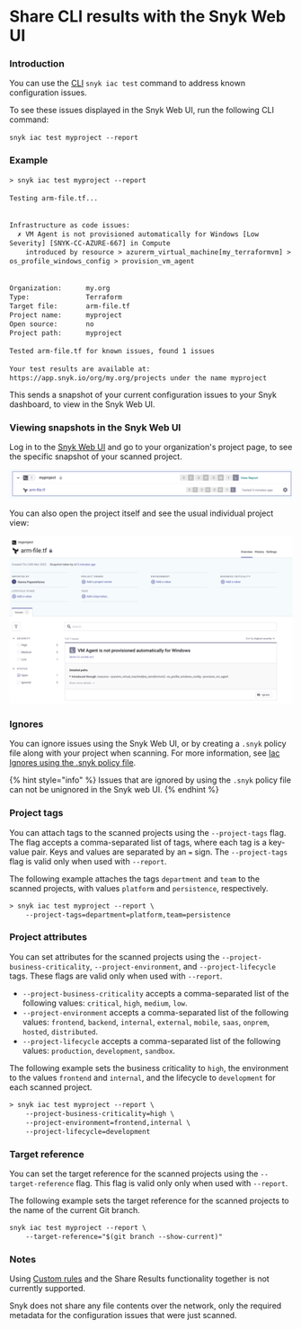 # Share CLI results with the Snyk Web UI

### Introduction

You can use the [CLI](../../snyk-cli/) `snyk iac test` command to address known configuration issues.

To see these issues displayed in the Snyk Web UI, run the following CLI command:

`snyk iac test myproject --report`

### Example

```
> snyk iac test myproject --report

Testing arm-file.tf...


Infrastructure as code issues:
  ✗ VM Agent is not provisioned automatically for Windows [Low Severity] [SNYK-CC-AZURE-667] in Compute
    introduced by resource > azurerm_virtual_machine[my_terraformvm] > os_profile_windows_config > provision_vm_agent


Organization:      my.org
Type:              Terraform
Target file:       arm-file.tf
Project name:      myproject
Open source:       no
Project path:      myproject

Tested arm-file.tf for known issues, found 1 issues

Your test results are available at: https://app.snyk.io/org/my.org/projects under the name myproject
```

This sends a snapshot of your current configuration issues to your Snyk dashboard, to view in the Snyk Web UI.

### Viewing snapshots in the Snyk Web UI

Log in to the [Snyk Web UI](../../getting-started/quickstart/create-a-snyk-account/logging-in-to-an-existing-account.md) and go to your organization's project page, to see the specific snapshot of your scanned project.

![Newly scanned project in the projects page](<../../.gitbook/assets/image (407).png>)

You can also open the project itself and see the usual individual project view:

![individual project view](<../../.gitbook/assets/image (395).png>)

### **Ignores**

You can ignore issues using the Snyk Web UI, or by creating a `.snyk` policy file along with your project when scanning. For more information, see [Iac Ignores using the .snyk policy file](snyk-cli-for-infrastructure-as-code/iac-ignores-using-the-.snyk-policy-file.md).

{% hint style="info" %}
Issues that are ignored by using the `.snyk` policy file can not be unignored in the Snyk web UI.
{% endhint %}

### Project tags

You can attach tags to the scanned projects using the `--project-tags` flag. The flag accepts a comma-separated list of tags, where each tag is a key-value pair. Keys and values are separated by an `=` sign. The `--project-tags` flag is valid only when used with `--report`.

The following example attaches the tags `department` and `team` to the scanned projects, with values `platform` and `persistence`, respectively.

```
> snyk iac test myproject --report \
    --project-tags=department=platform,team=persistence
```

### Project attributes

You can set attributes for the scanned projects using the `--project-business-criticality`, `--project-environment`, and `--project-lifecycle` tags. These flags are valid only when used with `--report`.

* `--project-business-criticality` accepts a comma-separated list of the following values: `critical`, `high`, `medium`, `low`.
* `--project-environment` accepts a comma-separated list of the following values: `frontend`, `backend`, `internal`, `external`, `mobile`, `saas`, `onprem`, `hosted`, `distributed`.
* `--project-lifecycle` accepts a comma-separated list of the following values: `production`, `development`, `sandbox`.

The following example sets the business criticality to `high`, the environment to the values `frontend` and `internal`, and the lifecycle to `development` for each scanned project.

```
> snyk iac test myproject --report \
    --project-business-criticality=high \
    --project-environment=frontend,internal \
    --project-lifecycle=development
```

### Target reference

You can set the target reference for the scanned projects using the `--target-reference` flag. This flag is valid only only when used with `--report`.

The following example sets the target reference for the scanned projects to the name of the current Git branch.

```
snyk iac test myproject --report \
    --target-reference="$(git branch --show-current)"
```

### **Notes**

Using [Custom rules](custom-rules/) and the Share Results functionality together is not currently supported.

Snyk does not share any file contents over the network, only the required metadata for the configuration issues that were just scanned.
